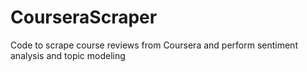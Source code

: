 # CourseraScraper
Code to scrape course reviews from Coursera and perform sentiment analysis and topic modeling
